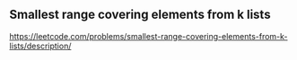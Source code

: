 ## Smallest range covering elements from k lists
https://leetcode.com/problems/smallest-range-covering-elements-from-k-lists/description/
